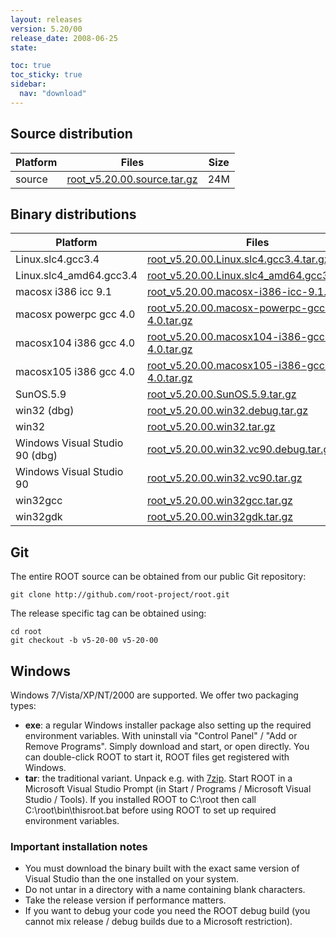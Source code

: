 ```yaml
---
layout: releases
version: 5.20/00
release_date: 2008-06-25
state:

toc: true
toc_sticky: true
sidebar:
  nav: "download"
---
```



## Source distribution

| Platform       | Files | Size |
|-----------|-------|-----|
| source | [root_v5.20.00.source.tar.gz](https://root.cern.ch/download/root_v5.20.00.source.tar.gz) |  24M |


## Binary distributions

| Platform       | Files | Size |
|-----------|-------|-----|
| Linux.slc4.gcc3.4 | [root_v5.20.00.Linux.slc4.gcc3.4.tar.gz](https://root.cern.ch/download/root_v5.20.00.Linux.slc4.gcc3.4.tar.gz) |  44M |
| Linux.slc4_amd64.gcc3.4 | [root_v5.20.00.Linux.slc4_amd64.gcc3.4.tar.gz](https://root.cern.ch/download/root_v5.20.00.Linux.slc4_amd64.gcc3.4.tar.gz) |  45M |
| macosx i386 icc 9.1 | [root_v5.20.00.macosx-i386-icc-9.1.tar.gz](https://root.cern.ch/download/root_v5.20.00.macosx-i386-icc-9.1.tar.gz) |  44M |
| macosx powerpc gcc 4.0 | [root_v5.20.00.macosx-powerpc-gcc-4.0.tar.gz](https://root.cern.ch/download/root_v5.20.00.macosx-powerpc-gcc-4.0.tar.gz) |  42M |
| macosx104 i386 gcc 4.0 | [root_v5.20.00.macosx104-i386-gcc-4.0.tar.gz](https://root.cern.ch/download/root_v5.20.00.macosx104-i386-gcc-4.0.tar.gz) |  41M |
| macosx105 i386 gcc 4.0 | [root_v5.20.00.macosx105-i386-gcc-4.0.tar.gz](https://root.cern.ch/download/root_v5.20.00.macosx105-i386-gcc-4.0.tar.gz) |  34M |
| SunOS.5.9 | [root_v5.20.00.SunOS.5.9.tar.gz](https://root.cern.ch/download/root_v5.20.00.SunOS.5.9.tar.gz) |  48M |
| win32 (dbg) | [root_v5.20.00.win32.debug.tar.gz](https://root.cern.ch/download/root_v5.20.00.win32.debug.tar.gz) |  81M |
| win32 | [root_v5.20.00.win32.tar.gz](https://root.cern.ch/download/root_v5.20.00.win32.tar.gz) |  42M |
| Windows Visual Studio 90 (dbg) | [root_v5.20.00.win32.vc90.debug.tar.gz](https://root.cern.ch/download/root_v5.20.00.win32.vc90.debug.tar.gz) |  99M |
| Windows Visual Studio 90 | [root_v5.20.00.win32.vc90.tar.gz](https://root.cern.ch/download/root_v5.20.00.win32.vc90.tar.gz) |  43M |
| win32gcc | [root_v5.20.00.win32gcc.tar.gz](https://root.cern.ch/download/root_v5.20.00.win32gcc.tar.gz) |  47M |
| win32gdk | [root_v5.20.00.win32gdk.tar.gz](https://root.cern.ch/download/root_v5.20.00.win32gdk.tar.gz) |  43M |


## Git
The entire ROOT source can be obtained from our public Git repository:

~~~
git clone http://github.com/root-project/root.git
~~~
The release specific tag can be obtained using:
~~~
cd root
git checkout -b v5-20-00 v5-20-00
~~~


## Windows
Windows 7/Vista/XP/NT/2000 are supported. We offer two packaging types:

 * **exe**: a regular Windows installer package also setting up the required environment variables. With uninstall via "Control Panel" / "Add or Remove Programs". Simply download and start, or open directly. You can double-click ROOT to start it, ROOT files get registered with Windows.
 * **tar**: the traditional variant. Unpack e.g. with [7zip](http://www.7-zip.org). Start ROOT in a Microsoft Visual Studio Prompt (in Start / Programs / Microsoft Visual Studio / Tools). If you installed ROOT to C:\root then call C:\root\bin\thisroot.bat before using ROOT to set up required environment variables.

### Important installation notes
 * You must download the binary built with the exact same version of Visual Studio than the one installed on your system.
 * Do not untar in a directory with a name containing blank characters.
 * Take the release version if performance matters.
 * If you want to debug your code you need the ROOT debug build (you cannot mix release / debug builds due to a Microsoft restriction).

